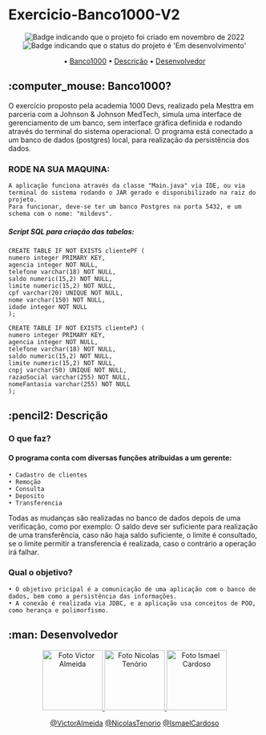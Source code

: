 # Exercicio-Banco1000-V2

<p align="center">
    <img alt="Badge indicando que o projeto foi criado em novembro de 2022" src="https://img.shields.io/badge/Data%20de%20cria%C3%A7%C3%A3o-Novembro%2F2022-blue">
    <img alt="Badge indicando que o status do projeto é 'Em desenvolvimento'" src="https://img.shields.io/badge/Status-Em_Desenvolvimento-yellow">
</p>

<p align="center">
    • <a href="#Banco1000">Banco1000</a>
    • <a href="#descricao">Descrição</a>
    • <a href="#Desenvolvedor">Desenvolvedor</a>
</p>

<h2 id="Banco1000"> :computer_mouse: Banco1000?</h2>

O exercício proposto pela academia 1000 Devs, realizado pela Mesttra em parceria com a Johnson & Johnson MedTech, simula uma interface de gerenciamento de um banco, sem interface gráfica definida e rodando através do terminal do sistema operacional. O programa está conectado a um banco de dados (postgres) local, para realização da persistência dos dados.<br>
### RODE NA SUA MAQUINA:
    A aplicação funciona através da classe "Main.java" via IDE, ou via terminal do sistema rodando o JAR gerado e disponibilizado na raiz do projeto.
    Para funcionar, deve-se ter um banco Postgres na porta 5432, e um schema com o nome: "mildevs".
##### Script SQL para criação das tabelas:
    CREATE TABLE IF NOT EXISTS clientePF (
    numero integer PRIMARY KEY,
    agencia integer NOT NULL,
    telefone varchar(18) NOT NULL,
    saldo numeric(15,2) NOT NULL,
    limite numeric(15,2) NOT NULL,
    cpf varchar(20) UNIQUE NOT NULL,
    nome varchar(150) NOT NULL,
    idade integer NOT NULL
    );

    CREATE TABLE IF NOT EXISTS clientePJ (
    numero integer PRIMARY KEY,
    agencia integer NOT NULL,
    telefone varchar(18) NOT NULL,
    saldo numeric(15,2) NOT NULL,
    limite numeric(15,2) NOT NULL,
    cnpj varchar(50) UNIQUE NOT NULL,
    razaoSocial varchar(255) NOT NULL,
    nomeFantasia varchar(255) NOT NULL
    );

<h2 id="descricao">:pencil2: Descrição</h2>

### O que faz?
#### O programa conta com diversas funções atribuidas a um gerente:
    • Cadastro de clientes
    • Remoção
    • Consulta
    • Deposito
    • Transferencia
Todas as mudanças são realizadas no banco de dados depois de uma verificação, como por exemplo: O saldo deve ser suficiente para realização de uma transferência, caso não haja saldo suficiente, o limite é consultado, se o limite permitir a transferencia é realizada, caso o contrário a operação irá falhar.

### Qual o objetivo?

    • O objetivo pricipal é a comunicação de uma aplicação com o banco de dados, bem como a persistência das informações.
    • A conexão é realizada via JDBC, e a aplicação usa conceitos de POO, como herança e polimorfismo.
   






<h2 id="Desenvolvedor">:man: Desenvolvedor</h2>
<p>
<p align="center">
  <a href="https://github.com/vitucomment">
    <img width="120px" src="https://avatars.githubusercontent.com/u/101343369?" alt="Foto Victor Almeida">
  </a>
  <a href="https://github.com/NickyWasHere">
    <img width="120px" src="https://avatars.githubusercontent.com/u/108633713?" alt="Foto Nicolas Tenório"> 
  </a>
  <a href="https://github.com/ismaelcardosojr">
    <img width="120px" src="https://avatars.githubusercontent.com/u/112780968?" alt="Foto Ismael Cardoso">
  </a>
</p>


<p align="center">
<a href="https://www.linkedin.com/in/devitu-py/">@VictorAlmeida</a>
<a href="https://www.linkedin.com/in/nicolastenoriodev/">@NicolasTenorio</a>
<a href="https://www.linkedin.com/in/ismaelcardosojr/">@IsmaelCardoso</a>

</p>
</p>

